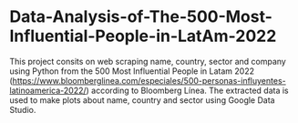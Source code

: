 # Data-Analysis-of-The-500-Most-Influential-People-in-LatAm-2022
This project consits on web scraping name, country, sector and company using Python from the 500 Most Influential People in Latam 2022 (https://www.bloomberglinea.com/especiales/500-personas-influyentes-latinoamerica-2022/) according to Bloomberg Línea. The extracted data is used to make plots about name, country and sector using Google Data Studio.
